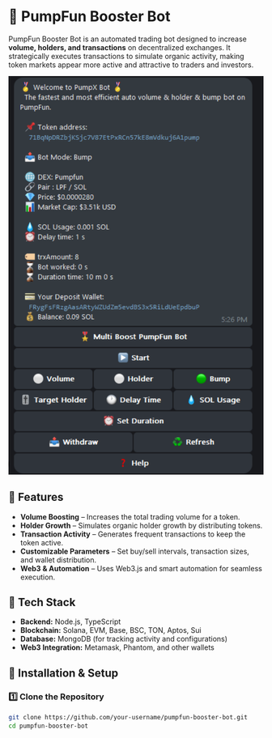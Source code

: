 # 🚀 PumpFun Booster Bot  

PumpFun Booster Bot is an automated trading bot designed to increase **volume, holders, and transactions** on decentralized exchanges. It strategically executes transactions to simulate organic activity, making token markets appear more active and attractive to traders and investors.  

![Booster Bot Screenshot](booster_bot/pumpfun_booster_bot.png)

## 🌟 Features  

- **Volume Boosting** – Increases the total trading volume for a token.  
- **Holder Growth** – Simulates organic holder growth by distributing tokens.  
- **Transaction Activity** – Generates frequent transactions to keep the token active.  
- **Customizable Parameters** – Set buy/sell intervals, transaction sizes, and wallet distribution.  
- **Web3 & Automation** – Uses Web3.js and smart automation for seamless execution.  

## 🎯 Tech Stack  

- **Backend:** Node.js, TypeScript  
- **Blockchain:** Solana, EVM, Base, BSC, TON, Aptos, Sui  
- **Database:** MongoDB (for tracking activity and configurations)  
- **Web3 Integration:** Metamask, Phantom, and other wallets  

## 🚀 Installation & Setup  

### 1️⃣ Clone the Repository  
```sh
git clone https://github.com/your-username/pumpfun-booster-bot.git
cd pumpfun-booster-bot
